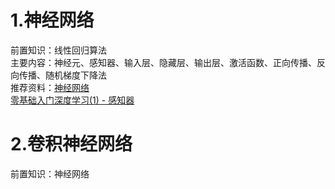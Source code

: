 # 1.神经网络
前置知识：线性回归算法  
主要内容：神经元、感知器、输入层、隐藏层、输出层、激活函数、正向传播、反向传播、随机梯度下降法  
推荐资料：[神经网络](https://github.com/NLP-LOVE/ML-NLP/tree/master/Deep%20Learning/10.%20Neural%20Network)  
         [零基础入门深度学习(1) - 感知器](https://www.zybuluo.com/hanbingtao/note/433855)  

# 2.卷积神经网络
前置知识：神经网络  


